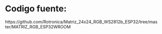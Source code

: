 <h1>Codigo fuente:</h1>
https://github.com/Rotronica/Matriz_24x24_RGB_WS2812b_ESP32/tree/master/MATRIZ_RGB_ESP32WROOM
